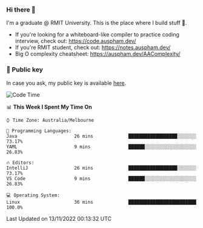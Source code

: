 ### Hi there 👋

I'm a graduate @ RMIT University. This is the place where I build stuff 👀. 

- If you're looking for a whiteboard-like compiler to practice coding interview, check out: https://code.auspham.dev/
- If you're RMIT student, check out: https://notes.auspham.dev/
- Big O complexity cheatsheet: https://auspham.dev/AAComplexity/

### 🔑 Public key

In case you ask, my public key is available [here](https://public.auspham.dev/).

<!--START_SECTION:waka-->
![Code Time](http://img.shields.io/badge/Code%20Time-895%20hrs%2026%20mins-blue)

📊 **This Week I Spent My Time On** 

```text
⌚︎ Time Zone: Australia/Melbourne

💬 Programming Languages: 
Java                     26 mins             ██████████████████░░░░░░░   73.17% 
YAML                     9 mins              ██████░░░░░░░░░░░░░░░░░░░   26.83%

🔥 Editors: 
IntelliJ                 26 mins             ██████████████████░░░░░░░   73.17% 
VS Code                  9 mins              ██████░░░░░░░░░░░░░░░░░░░   26.83%

💻 Operating System: 
Linux                    36 mins             █████████████████████████   100.0%

```


 Last Updated on 13/11/2022 00:13:32 UTC
<!--END_SECTION:waka-->

<!--
**rockmanvnx6/rockmanvnx6** is a ✨ _special_ ✨ repository because its `README.md` (this file) appears on your GitHub profile.

Here are some ideas to get you started:

- 🔭 I’m currently working on ...
- 🌱 I’m currently learning ...
- 👯 I’m looking to collaborate on ...
- 🤔 I’m looking for help with ...
- 💬 Ask me about ...
- 📫 How to reach me: ...
- 😄 Pronouns: ...
- ⚡ Fun fact: ...
-->
